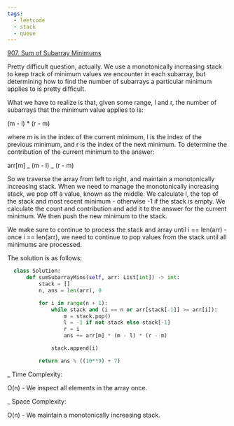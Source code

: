 ```yaml
---
tags:
  - leetcode
  - stack
  - queue
---
```


<a href="https://leetcode.com/problems/sum-of-subarray-minimums/">
907. Sum of Subarray Minimums</a>

Pretty difficult question, actually. We use a monotonically increasing stack to
keep track of minimum values we encounter in each subarray, but determining how
to find the number of subarrays a particular minimum applies to is pretty
difficult.

What we have to realize is that, given some range, l and r, the number of
subarrays that the minimum value applies to is:

(m - l) \* (r - m)

where m is in the index of the current minimum, l is the index of the previous
minimum, and r is the index of the next minimum. To determine the contribution
of the current minimum to the answer:

arr[m] _ (m - l) _ (r - m)

So we traverse the array from left to right, and maintain a monotonically
increasing stack. When we need to manage the monotonically increasing stack, we
pop off a value, known as the middle. We calculate l, the top of the stack and
most recent minimum - otherwise -1 if the stack is empty. We calculate the count
and contribution and add it to the answer for the current minimum. We then push
the new minimum to the stack.

We make sure to continue to process the stack and array until i == len(arr) -
once i == len(arr), we need to continue to pop values from the stack until all
minimums are processed.

The solution is as follows:

```python
  class Solution:
      def sumSubarrayMins(self, arr: List[int]) -> int:
          stack = []
          n, ans = len(arr), 0

          for i in range(n + 1):
              while stack and (i == n or arr[stack[-1]] >= arr[i]):
                  m = stack.pop()
                  l = -1 if not stack else stack[-1]
                  r = i
                  ans += arr[m] * (m - l) * (r - m)

              stack.append(i)

          return ans % ((10**9) + 7)
```

\_ Time Complexity:

O(n) - We inspect all elements in the array once.

\_ Space Complexity:

O(n) - We maintain a monotonically increasing stack.
